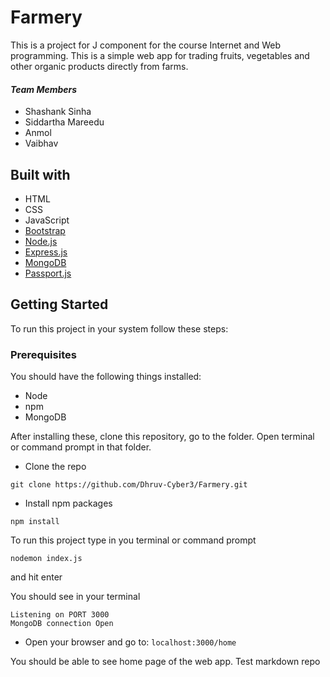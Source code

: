 # Farmery
This is a project for J component for the course Internet and Web programming.
This is a simple web app for trading fruits, vegetables and other organic products directly from farms.

#### ***Team Members***
* Shashank Sinha 
* Siddartha Mareedu
* Anmol
* Vaibhav

## Built with

* HTML
* CSS
* JavaScript
* [Bootstrap](https://getbootstrap.com/)
* [Node.js](https://nodejs.org/en/)
* [Express.js](https://expressjs.com/)
* [MongoDB](https://www.mongodb.com/)
* [Passport.js](http://www.passportjs.org/)

## Getting Started

To run this project in your system follow these steps:

### Prerequisites

You should have the following things installed:

* Node
* npm
* MongoDB

After installing these, clone this repository, go to the folder. Open terminal or command prompt in that folder.

* Clone the repo
```
git clone https://github.com/Dhruv-Cyber3/Farmery.git
```

* Install npm packages
```
npm install
```

To run this project type in you terminal or command prompt
```
nodemon index.js
```
and hit enter

You should see in your terminal
```
Listening on PORT 3000
MongoDB connection Open
```

* Open your browser and go to: `localhost:3000/home`

You should be able to see home page of the web app.
Test markdown repo
